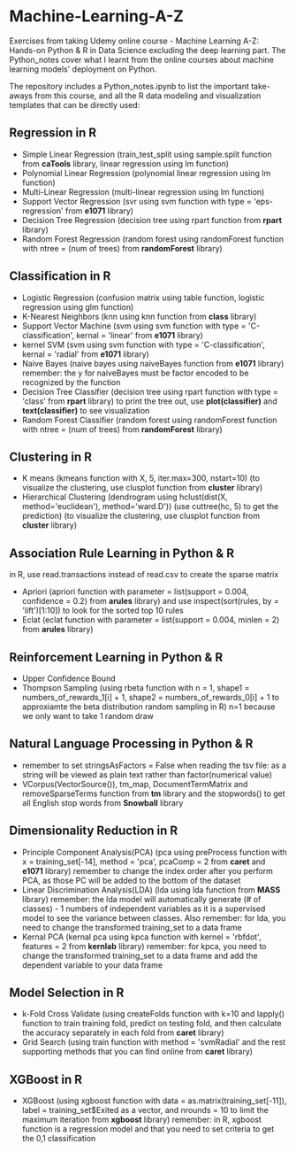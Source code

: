 # Machine-Learning-A-Z
Exercises from taking Udemy online course - Machine Learning A-Z: Hands-on Python & R in Data Science excluding the deep learning part. The Python_notes cover what I learnt from the online courses about machine learning models' deployment on Python.

The repository includes a Python_notes.ipynb to list the important take-aways from this course, and all the R data modeling and visualization templates that can be directly used:
## Regression in R
* Simple Linear Regression (train_test_split using sample.split function from <b>caTools</b> library, linear regression using lm function)
* Polynomial Linear Regression (polynomial linear regression using lm function)
* Multi-Linear Regression (multi-linear regression using lm function)
* Support Vector Regression (svr using svm function with type = 'eps-regression' from <b>e1071</b> library)
* Decision Tree Regression (decision tree using rpart function from <b>rpart</b> library) 
* Random Forest Regression (random forest using randomForest function with ntree = (num of trees) from <b>randomForest</b> library)

## Classification in R
* Logistic Regression (confusion matrix using table function, logistic regression using glm function)
* K-Nearest Neighbors (knn using knn function from <b>class</b> library)
* Support Vector Machine (svm using svm function with type = 'C-classification', kernal = 'linear' from <b>e1071</b> library)
* kernel SVM (svm using svm function with type = 'C-classification', kernal = 'radial' from <b>e1071</b> library)
* Naive Bayes (naive bayes using naiveBayes function from <b>e1071</b> library) remember: the y for naiveBayes must be factor encoded to be recognized by the function
* Decision Tree Classifier (decision tree using rpart function with type = 'class' from <b>rpart</b> library) to print the tree out, use <b>plot(classifier)</b> and <b>text(classifier)</b> to see visualization
* Random Forest Classifier (random forest using randomForest function with ntree = (num of trees) from <b>randomForest</b> library)

## Clustering in R
* K means (kmeans function with X, 5, iter.max=300, nstart=10) (to visualize the clustering, use clusplot function from <b>cluster</b> library)
* Hierarchical Clustering (dendrogram using hclust(dist(X, method='euclidean'), method='ward.D')) (use cuttree(hc, 5) to get the prediction) (to visualize the clustering, use clusplot function from <b>cluster</b> library)

## Association Rule Learning in Python & R
in R, use read.transactions instead of read.csv to create the sparse matrix
* Apriori (apriori function with parameter = list(support = 0.004, confidence = 0.2) from <b>arules</b> library) and use inspect(sort(rules, by = 'lift')[1:10]) to look for the sorted top 10 rules
* Eclat (eclat function with parameter = list(support = 0.004, minlen = 2) from <b>arules</b> library)

## Reinforcement Learning in Python & R
* Upper Confidence Bound
* Thompson Sampling (using rbeta function with n = 1,
                        shape1 = numbers_of_rewards_1[i] + 1,
                        shape2 = numbers_of_rewards_0[i] + 1 to approxiamte the beta distribution random sampling in R) n=1 because we only want to take 1 random draw
                     
## Natural Language Processing in Python & R
* remember to set stringsAsFactors = False when reading the tsv file: as a string will be viewed as plain text rather than factor(numerical value)
* VCorpus(VectorSource()), tm_map, DocumentTermMatrix and removeSparseTerms function from <b>tm</b> library and the stopwords() to get all English stop words from <b>Snowball</b> library

## Dimensionality Reduction in R
* Principle Component Analysis(PCA) (pca using preProcess function with x = training_set[-14], method = 'pca', pcaComp = 2 from <b>caret</b> and <b>e1071</b> library) remember to change the index order after you perform PCA, as those PC will be added to the bottom of the dataset
* Linear Discrimination Analysis(LDA) (lda using lda function from <b>MASS</b> library) remember: the lda model will automatically generate (# of classes) - 1 numbers of independent variables as it is a supervised model to see the variance between classes. Also remember: for lda, you need to change the transformed training_set to a data frame
* Kernal PCA (kernal pca using kpca function with kernel = 'rbfdot', features = 2 from <b>kernlab</b> library) remember: for kpca, you need to change the transformed training_set to a data frame and add the dependent variable to your data frame

## Model Selection in R
* k-Fold Cross Validate (using createFolds function with k=10 and lapply() function to train training fold, predict on testing fold, and then calculate the accuracy separately in each fold from <b>caret</b> library)
* Grid Search (using train function with method = 'svmRadial' and the rest supporting methods that you can find online from <b>caret</b> library)

## XGBoost in R
* XGBoost (using xgboost function with data = as.matrix(training_set[-11]), label = training_set$Exited as a vector, and nrounds = 10 to limit the maximum iteration from <b>xgboost</b> library) remember: in R, xgboost function is a regression model and that you need to set criteria to get the 0,1 classification
